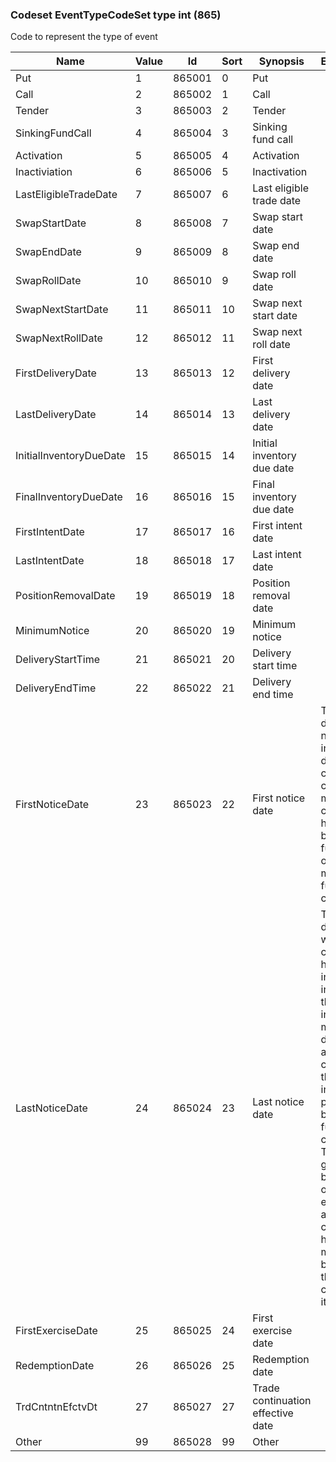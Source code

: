 ### Codeset EventTypeCodeSet type int (865)

Code to represent the type of event

| Name                    | Value | Id     | Sort | Synopsis                          | Elaboration                                                                                                                               |
|-------------------------|-------|--------|------|-----------------------------------|-------------------------------------------------------------------------------------------------------------------------------|
| Put                     | 1     | 865001 | 0    | Put                               |                                                                                                                                |
| Call                    | 2     | 865002 | 1    | Call                              |                                                                                                                                |
| Tender                  | 3     | 865003 | 2    | Tender                            |                                                                                                                                |
| SinkingFundCall         | 4     | 865004 | 3    | Sinking fund call                 |                                                                                                                                |
| Activation              | 5     | 865005 | 4    | Activation                        |                                                                                                                                |
| Inactiviation           | 6     | 865006 | 5    | Inactivation                      |                                                                                                                                |
| LastEligibleTradeDate   | 7     | 865007 | 6    | Last eligible trade date          |                                                                                                                                |
| SwapStartDate           | 8     | 865008 | 7    | Swap start date                   |                                                                                                                                |
| SwapEndDate             | 9     | 865009 | 8    | Swap end date                     |                                                                                                                                |
| SwapRollDate            | 10    | 865010 | 9    | Swap roll date                    |                                                                                                                                |
| SwapNextStartDate       | 11    | 865011 | 10   | Swap next start date              |                                                                                                                                |
| SwapNextRollDate        | 12    | 865012 | 11   | Swap next roll date               |                                                                                                                                |
| FirstDeliveryDate       | 13    | 865013 | 12   | First delivery date               |                                                                                                                                |
| LastDeliveryDate        | 14    | 865014 | 13   | Last delivery date                |                                                                                                                                |
| InitialInventoryDueDate | 15    | 865015 | 14   | Initial inventory due date        |                                                                                                                                |
| FinalInventoryDueDate   | 16    | 865016 | 15   | Final inventory due date          |                                                                                                                                |
| FirstIntentDate         | 17    | 865017 | 16   | First intent date                 |                                                                                                                                |
| LastIntentDate          | 18    | 865018 | 17   | Last intent date                  |                                                                                                                                |
| PositionRemovalDate     | 19    | 865019 | 18   | Position removal date             |                                                                                                                                |
| MinimumNotice           | 20    | 865020 | 19   | Minimum notice                    |                                                                                                                                |
| DeliveryStartTime       | 21    | 865021 | 20   | Delivery start time               |                                                                                                                                |
| DeliveryEndTime         | 22    | 865022 | 21   | Delivery end time                 |                                                                                                                                |
| FirstNoticeDate         | 23    | 865023 | 22   | First notice date                 | The first day that a notice of intent to deliver a commodity can be made by a clearing house to a buyer in fulfillment of a given month's futures contract.                                                                                                                               |
| LastNoticeDate          | 24    | 865024 | 23   | Last notice date                  | The last day on which a clearing house may inform an investor that a seller intends to make delivery of a commodity that the investor previously bought in a futures contract. The date is governed by the rules of different exchanges and clearing houses, but may also be stated in the futures contract itself. |
| FirstExerciseDate       | 25    | 865025 | 24   | First exercise date               |                                                                                                                                |
| RedemptionDate          | 26    | 865026 | 25   | Redemption date                   |                                                                                                                                |
| TrdCntntnEfctvDt        | 27    | 865027 | 27   | Trade continuation effective date |                                                                                                                                |
| Other                   | 99    | 865028 | 99   | Other                             |                                                                                                                                |

